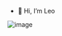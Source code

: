 

- 👋 Hi, I’m Leo

![image](https://github.com/leosrdev/leosrdev/assets/160193443/ecacdc43-577d-4cd1-9985-37fd9a4fb897)
